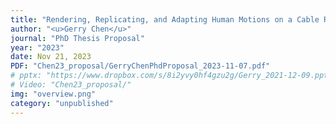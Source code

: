 ```yaml
---
title: "Rendering, Replicating, and Adapting Human Motions on a Cable Robot for Artistic Painting"
author: "<u>Gerry Chen</u>"
journal: "PhD Thesis Proposal"
year: "2023"
date: Nov 21, 2023
PDF: "Chen23_proposal/GerryChenPhdProposal_2023-11-07.pdf"
# pptx: "https://www.dropbox.com/s/8i2yvy0hf4gzu2g/Gerry_2021-12-09.pptx?dl=0"
# Video: "Chen23_proposal/"
img: "overview.png"
category: "unpublished"
---
```

